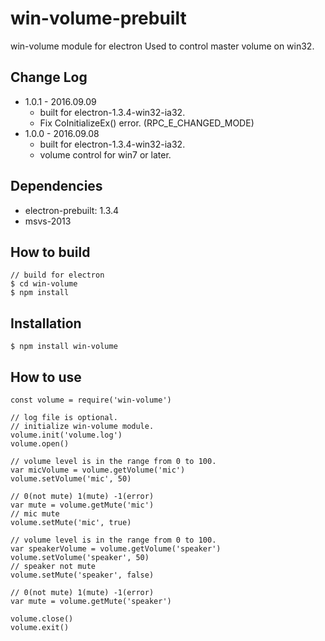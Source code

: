 # win-volume-prebuilt
win-volume module for electron
Used to control master volume on win32.

## Change Log
* 1.0.1 - 2016.09.09
  * built for electron-1.3.4-win32-ia32.
  * Fix CoInitializeEx() error. (RPC_E_CHANGED_MODE)
* 1.0.0 - 2016.09.08
  * built for electron-1.3.4-win32-ia32.
  * volume control for win7 or later.

## Dependencies
* electron-prebuilt: 1.3.4
* msvs-2013

## How to build
```
// build for electron
$ cd win-volume
$ npm install
```

## Installation
```
$ npm install win-volume
```

## How to use
```
const volume = require('win-volume')

// log file is optional.
// initialize win-volume module.
volume.init('volume.log')
volume.open()

// volume level is in the range from 0 to 100.
var micVolume = volume.getVolume('mic')
volume.setVolume('mic', 50)

// 0(not mute) 1(mute) -1(error)
var mute = volume.getMute('mic')
// mic mute
volume.setMute('mic', true)

// volume level is in the range from 0 to 100.
var speakerVolume = volume.getVolume('speaker')
volume.setVolume('speaker', 50)
// speaker not mute
volume.setMute('speaker', false)

// 0(not mute) 1(mute) -1(error)
var mute = volume.getMute('speaker')

volume.close()
volume.exit()

```
